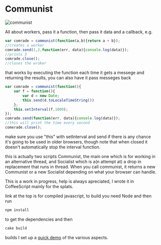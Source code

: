 Communist
==========
![communist](https://raw.github.com/calvinmetcalf/communist/gh-pages/apple-touch-icon-144x144-precomposed.png)

All about workers, pass it a function, then pass it data and a callback, e.g.

```javascript
var comrade = communist(function(a,b){return a + b});
//creates a worker
comrade.send(1,2,function(err, data){console.log(data)});
//prints 3
comrade.close();
//closes the wroker
```
that works by executing the function each time it gets a messege and returning the results, you can also have it pass messeges back
```javascript
var comrade = communist(function(){
	var f = function(){
		var d = new Date;
		this.send(d.toLocaleTimeString())
	};
	this.setInterval(f,1000);
});
comrade.send(function(err, data){console.log(data)});
//this will print the time every second
comerade.close();
```
make sure you use "this" with setInterval and send if there is any chance it's going to be used in older browsers, though note that when closed it doesn't automatically stop the interval function.

this is actually two scripts Communist, the main one which is for working in an alternative thread, and Socialist which is a(n attempt at) a drop in replacement that runs in thread.  When you call communist, it returns a new Communist or a new Socialist depending on what your browser can handle. 

This is a work in progress, help is always apreciated, I wrote it in CoffeeScript mainly for the splats.

link at the top is for compiled javascript, to build you need Node and then run 
```bash
npm install
```
to get the dependencies and then
```bash
cake build
```
builds
I set up a [quick demo](http://calvinmetcalf.github.com/communist/) of the various aspects. 
